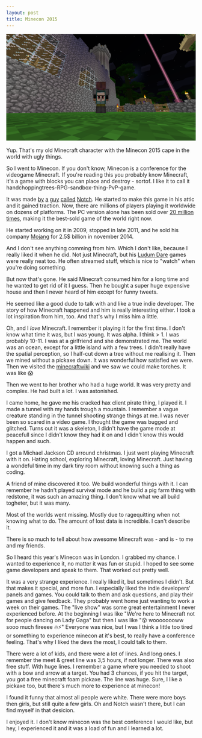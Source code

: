 ```yaml
---
layout: post
title: Minecon 2015
---
```


![My super old Minecraft character with the Minecon 2015 cape](../bimg/minecon2015cape.png)

Yup. That's my old Minecraft character with the Minecon 2015 cape in the world with ugly things.

So I went to Minecon. If you don't know, Minecon is a conference for the videogame Minecraft. If you're reading this you probably know Minecraft, it's a game with blocks you can place and destroy - sortof. I like it to call it handchoppingtrees-RPG-sandbox-thing-PvP-game.

It was made [by](http://minecraft.gamepedia.com/Notch) [a](https://en.wikipedia.org/wiki/Markus_Persson) [guy](http://notch.tumblr.com/archive) [called](http://twitter.com/notch) [Notch](http://notch.net). He started to make this game in his attic and it gained traction. Now, there are millions of players playing it worldwide on dozens of platforms. The PC version alone has been sold over [20 million times](https://minecraft.net/stats), making it the best-sold game of the world right now.

He started working on it in 2009, stopped in late 2011, and he sold his company [Mojang](https://mojang.com/) for 2.5$ billion in november 2014.

And I don't see anything comming from him. Which I don't like, because I really liked it when he did. Not just Minecraft, but his [Ludum Dare](http://ludumdare.com/autho/notch) games were really neat too. He often streamed stuff, which is nice to "watch" when you're doing something.

But now that's gone. He said Minecraft consumed him for a long time and he wanted to get rid of it I guess. Then he bought a super huge expensive house and then I never heard of him except for funny tweets.

He seemed like a good dude to talk with and like a true indie developer. The story of how Minecraft happened and him is really interesting either. I took a lot inspiration from him, too. And that's why I miss him a little.




Oh, and I _love_ Minecraft. I remember it playing it for the first time. I don't know what time it was, but I was young. It was alpha. I think > 1. I was probably 10-11. I was at a girlfriend and she demonstrated me. The world was an ocean, except for a little island with a few trees. I didn't really have the spatial perception, so I half-cut down a tree without me realising it. Then we mined without a pickaxe down. It was wonderful how satisfied we were. Then we visited the [minecraftwiki](http://minecraftwiki.net) and we saw we could make torches. It was like :scream:

Then we went to her brother who had a huge world. It was very pretty and complex. He had built a lot. I was astonished.

I came home, he gave me his cracked hax client pirate thing, I played it. I made a tunnel with my hands trough a mountain. I remember a vague creature standing in the tunnel shooting strange things at me. I was never been so scared in a video game. I thought the game was bugged and glitched. Turns out it was a skeleton, I didn't have the game mode at peacefull since I didn't know they had it on and I didn't know this would happen and such.

I got a Michael Jackson CD arround christmas. I just went playing Minecraft with it on. Hating school, exploring Minecraft, loving Minecraft. Just having a wondeful time in my dark tiny room without knowing such a thing as coding.

A friend of mine discovered it too. We build wonderful things with it. I can remember he hadn't played survival mode and he build a pig farm thing with redstone, it was such an amazing thing. I don't know what we all build togheter, but it was many.

Most of the worlds went missing. Mostly due to ragequitting when not knowing what to do. The amount of lost data is incredible. I can't describe it.

There is so much to tell about how awesome Minecraft was - and is - to me and my friends.


So I heard this year's Minecon was in London. I grabbed my chance. I wanted to experience it, no matter it was fun or stupid. I hoped to see some game developers and speak to them. That worked out pretty well.

It was a very strange experience. I really liked it, but sometimes I didn't. But that makes it special, and more fun.
 I especially liked the indie developers' panels and games. You could talk to them and ask questions, and play their games and give feedback. They probably went home just wanting to work a week on their games. The "live show" was some great entertainment I never experienced before. At the beginning I was like "We're here to Minecraft not for people dancing on Lady Gaga" but then I was like ":open_mouth: woooooooww sooo much fireeee :fire::zap:"
Everyone was nice, but I was I think a little too tired or something to experience minecon at it's best, to really have a conference feeling. That's why I liked the devs the most, I could talk to them.

There were a lot of kids, and there were a lot of lines. And long ones. I remember the meet & greet line was 3,5 hours, if not longer. There was also free stuff. With huge lines. I remember a game where you needed to shoot with a bow and arrow at a target. You had 3 chances, if you hit the target, you got a free minecraft foam pickaxe. The line was huge. Sure, I like a pickaxe too, but there's much more to experience at minecon!

I found it funny that almost all people were white. There were more boys then girls, but still quite a few girls. Oh and Notch wasn't there, but I can find myself in that desicion.

I enjoyed it. I don't know minecon was the best conference I would like, but hey, I experienced it and it was a load of fun and I learned a lot.